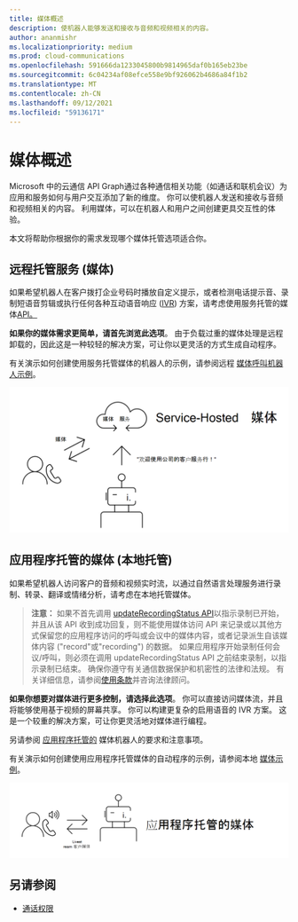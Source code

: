 ```yaml
---
title: 媒体概述
description: 使机器人能够发送和接收与音频和视频相关的内容。
author: ananmishr
ms.localizationpriority: medium
ms.prod: cloud-communications
ms.openlocfilehash: 591666da1233045800b9814965daf0b165eb23be
ms.sourcegitcommit: 6c04234af08efce558e9bf926062b4686a84f1b2
ms.translationtype: MT
ms.contentlocale: zh-CN
ms.lasthandoff: 09/12/2021
ms.locfileid: "59136171"
---
```

# <a name="media-overview"></a>媒体概述

Microsoft 中的云通信 API Graph通过各种通信相关功能（如通话和联机会议）为应用和服务如何与用户交互添加了新的维度。 你可以使机器人发送和接收与音频和视频相关的内容。 利用媒体，可以在机器人和用户之间创建更具交互性的体验。

本文将帮助你根据你的需求发现哪个媒体托管选项适合你。

## <a name="service-hosted-media-remote-hosting"></a>远程托管服务 (媒体) 
如果希望机器人在客户拨打企业号码时播放自定义提示，或者检测电话提示音、录制短语音剪辑或执行任何各种互动语音响应 ([IVR](/graph/api/resources/calls-api-ivr-overview)) 方案，请考虑使用服务托管的媒体[API。](/graph/api/resources/communications-api-overview)

**如果你的媒体需求更简单，请首先浏览此选项**。 由于负载过重的媒体处理是远程卸载的，因此这是一种较轻的解决方案，可让你以更灵活的方式生成自动程序。

有关演示如何创建使用服务托管媒体的机器人的示例，请参阅远程 [媒体呼叫机器人示例](https://github.com/microsoftgraph/microsoft-graph-comms-samples/tree/master/Samples/BetaSamples/RemoteMediaSamples)。

![远程托管图](images/communications-remote-media.PNG)

## <a name="application-hosted-media-local-hosting"></a>应用程序托管的媒体 (本地托管) 
如果希望机器人访问客户的音频和视频实时流，以通过自然语言处理服务进行录制、转录、翻译或情绪分析，请考虑在本地托管媒体。

>**注意：** 如果不首先调用 [updateRecordingStatus API](/graph/api/call-updaterecordingstatus)以指示录制已开始，并且从该 API 收到成功回复，则不能使用媒体访问 API 来记录或以其他方式保留您的应用程序访问的呼叫或会议中的媒体内容，或者记录派生自该媒体内容 ("record"或"recording") 的数据。 如果应用程序开始录制任何会议/呼叫，则必须在调用 updateRecordingStatus API 之前结束录制，以指示录制已结束。 确保你遵守有关通信数据保护和机密性的法律和法规。 有关详细信息，请参阅[使用条款](/legal/microsoft-apis/terms-of-use)并咨询法律顾问。

**如果你想要对媒体进行更多控制，请选择此选项**。 你可以直接访问媒体流，并且将能够使用基于视频的屏幕共享。 你可以构建更复杂的启用语音的 IVR 方案。 这是一个较重的解决方案，可让你更灵活地对媒体进行编程。

另请参阅 [应用程序托管的](/microsoftteams/platform/concepts/calls-and-meetings/requirements-considerations-application-hosted-media-bots) 媒体机器人的要求和注意事项。

有关演示如何创建使用应用程序托管媒体的自动程序的示例，请参阅本地 [媒体示例](https://github.com/microsoftgraph/microsoft-graph-comms-samples/tree/master/Samples/V1.0Samples/LocalMediaSamples)。

![本地托管图](images/communications-local-media.PNG)

## <a name="see-also"></a>另请参阅

- [通话权限](./permissions-reference.md#calls-permissions)
